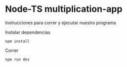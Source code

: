 # Node-TS multiplication-app

Instrucciones para correr y ejecutar nuestro programa

Instalar dependencias

```
npm install
```

Correr

```
npm run dev
```
